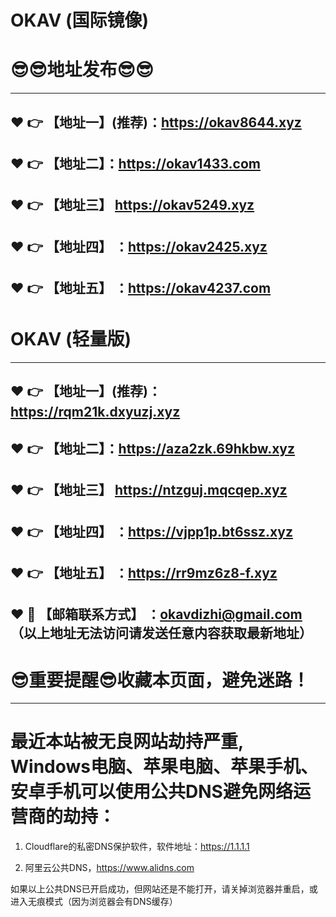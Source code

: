 
# OKAV (国际镜像)
:sunglasses::sunglasses:地址发布:sunglasses::sunglasses:
==
------
:heart: :point_right: 【地址一】(推荐)：https://okav8644.xyz
------
:heart: :point_right: 【地址二】：https://okav1433.com
------
:heart: :point_right: 【地址三】 https://okav5249.xyz
-----
:heart: :point_right: 【地址四】 ：https://okav2425.xyz
------
:heart: :point_right: 【地址五】 ：https://okav4237.com
------
# OKAV (轻量版)
------
:heart: :point_right: 【地址一】(推荐)：https://rqm21k.dxyuzj.xyz
------
:heart: :point_right: 【地址二】：https://aza2zk.69hkbw.xyz
------
:heart: :point_right: 【地址三】 https://ntzguj.mqcqep.xyz
-----
:heart: :point_right: 【地址四】 ：https://vjpp1p.bt6ssz.xyz
------
:heart: :point_right: 【地址五】 ：https://rr9mz6z8-f.xyz
------------
:heart: :e-mail: 【邮箱联系方式】 ：okavdizhi@gmail.com （以上地址无法访问请发送任意内容获取最新地址）
------
:sunglasses:重要提醒:sunglasses:收藏本页面，避免迷路！
==
------
最近本站被无良网站劫持严重, Windows电脑、苹果电脑、苹果手机、安卓手机可以使用公共DNS避免网络运营商的劫持：
==

1. Cloudflare的私密DNS保护软件，软件地址：https://1.1.1.1

2. 阿里云公共DNS，https://www.alidns.com

如果以上公共DNS已开启成功，但网站还是不能打开，请关掉浏览器并重启，或进入无痕模式（因为浏览器会有DNS缓存）
